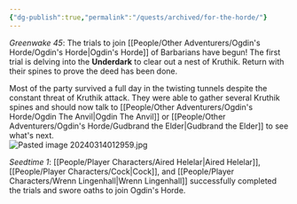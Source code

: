 ```yaml
---
{"dg-publish":true,"permalink":"/quests/archived/for-the-horde/"}
---
```


*Greenwake 45*: The trials to join [[People/Other Adventurers/Ogdin's Horde/Ogdin's Horde\|Ogdin's Horde]] of Barbarians have begun!  The first trial is delving into the **Underdark** to clear out a nest of Kruthik.  Return with their spines to prove the deed has been done.  

Most of the party survived a full day in the twisting tunnels despite the constant threat of Kruthik attack.  They were able to gather several Kruthik spines and should now talk to [[People/Other Adventurers/Ogdin's Horde/Ogdin The Anvil\|Ogdin The Anvil]] or [[People/Other Adventurers/Ogdin's Horde/Gudbrand the Elder\|Gudbrand the Elder]] to see what's next.  
![Pasted image 20240314012959.jpg](/img/user/Z_Attachments/Pasted%20image%2020240314012959.jpg)

*Seedtime 1*: [[People/Player Characters/Aired Helelar\|Aired Helelar]], [[People/Player Characters/Cock\|Cock]], and [[People/Player Characters/Wrenn Lingenhall\|Wrenn Lingenhall]] successfully completed the trials and swore oaths to join Ogdin's Horde.  